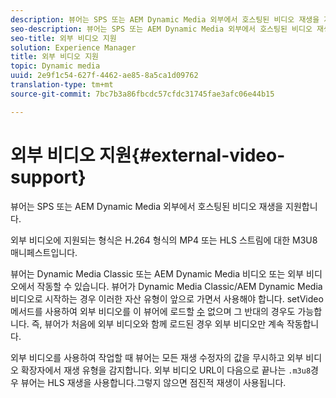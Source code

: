 ```yaml
---
description: 뷰어는 SPS 또는 AEM Dynamic Media 외부에서 호스팅된 비디오 재생을 지원합니다.
seo-description: 뷰어는 SPS 또는 AEM Dynamic Media 외부에서 호스팅된 비디오 재생을 지원합니다.
seo-title: 외부 비디오 지원
solution: Experience Manager
title: 외부 비디오 지원
topic: Dynamic media
uuid: 2e9f1c54-627f-4462-ae85-8a5ca1d09762
translation-type: tm+mt
source-git-commit: 7bc7b3a86fbcdc57cfdc31745fae3afc06e44b15

---
```



# 외부 비디오 지원{#external-video-support}

뷰어는 SPS 또는 AEM Dynamic Media 외부에서 호스팅된 비디오 재생을 지원합니다.

외부 비디오에 지원되는 형식은 H.264 형식의 MP4 또는 HLS 스트림에 대한 M3U8 매니페스트입니다.

뷰어는 Dynamic Media Classic 또는 AEM Dynamic Media 비디오 또는 외부 비디오에서 작동할 수 있습니다. 뷰어가 Dynamic Media Classic/AEM Dynamic Media 비디오로 시작하는 경우 이러한 자산 유형이 앞으로 가면서 사용해야 합니다. setVideo 메서드를 사용하여 외부 비디오를 이 뷰어에 로드할 [수](../../c-html5-aem-asset-viewers/c-html5-aem-video360/c-html5-aem-video360-javascriptapiref/r-html5-aem-video360-javascriptapiref-setvideo.md#reference-85d3422d6ce64a36ac74827120b5a17c) 없으며 그 반대의 경우도 가능합니다. 즉, 뷰어가 처음에 외부 비디오와 함께 로드된 경우 외부 비디오만 계속 작동합니다.

외부 비디오를 사용하여 작업할 때 뷰어는 모든 재생 수정자의 값을 무시하고 외부 비디오 확장자에서 재생 유형을 감지합니다. 외부 비디오 URL이 다음으로 끝나는 `.m3u8`경우 뷰어는 HLS 재생을 사용합니다.그렇지 않으면 점진적 재생이 사용됩니다.

